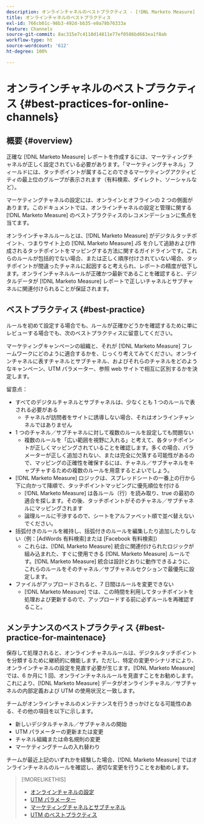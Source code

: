 ```yaml
---
description: オンラインチャネルのベストプラクティス - [!DNL Marketo Measure] - 製品ドキュメント
title: オンラインチャネルのベストプラクティス
exl-id: 766cb01c-98b3-492d-bb35-e0a78b76333a
feature: Channels
source-git-commit: 8ac315e7c4110d14811e77ef0586bd663ea1f8ab
workflow-type: ht
source-wordcount: '612'
ht-degree: 100%

---
```


# オンラインチャネルのベストプラクティス {#best-practices-for-online-channels}

## 概要 {#overview}

正確な [!DNL Marketo Measure] レポートを作成するには、マーケティングチャネルが正しく設定されている必要があります。「マーケティングチャネル」フィールドには、タッチポイントが属することのできるマーケティングアクティビティの最上位のグループが表示されます（有料検索、ダイレクト、ソーシャルなど）。

マーケティングチャネルの設定には、オンラインとオフラインの 2 つの側面があります。このドキュメントでは、オンラインチャネルの設定と管理に関する [!DNL Marketo Measure] のベストプラクティスのレコメンデーションに焦点を当てます。

オンラインチャネルルールとは、[!DNL Marketo Measure] がデジタルタッチポイント、つまりサイト上の [!DNL Marketo Measure] JS を介して追跡および作成されるタッチポイントをマッピングする方法に関するガイドラインです。これらのルールが包括的でない場合、または正しく順序付けされていない場合、タッチポイントが間違ったチャネルに起因すると考えられ、レポートの精度が低下します。オンラインチャネルルールが正確かつ最新であることを確認すると、デジタルデータが [!DNL Marketo Measure] レポートで正しいチャネルとサブチャネルに関連付けられることが保証されます。

## ベストプラクティス {#best-practice}

ルールを初めて設定する場合でも、ルールが正確かどうかを確認するために単にレビューする場合でも、次のベストプラクティスに留意してください。

マーケティングキャンペーンの組織と、それが [!DNL Marketo Measure] フレームワークにどのように適合するかを、じっくり考えてみてください。オンラインチャネルに表すチャネルとサブチャネル、およびそれらのチャネルをどのようなキャンペーン、UTM パラメーター、参照 web サイトで相互に区別するかを決定します。

留意点：

* すべてのデジタルチャネルとサブチャネルは、少なくとも 1 つのルールで表される必要がある
   * チャネルが訪問者をサイトに誘導しない場合、それはオンラインチャンネルではありません
* 1 つのチャネル／サブチャネルに対して複数のルールを設定しても問題ない
   * 複数のルールを「広い範囲を視野に入れる」と考えて、各タッチポイントが正しくマッピングされていることを確認します。多くの場合、パラメーターが正しく追加されない、または完全に欠落する可能性があるので、マッピングの正確性を確保するには、チャネル／サブチャネルをキャプチャするための複数のルールを用意するとよいでしょう。
* [!DNL Marketo Measure] ロジックは、スプレッドシートの一番上の行から下に向かって降順で、タッチポイントマッピングに優先順位を付ける
   * [!DNL Marketo Measure] は各ルール（行）を読み取り、true の最初の適合を探します。その後、タッチポイントがそのチャネル／サブチャネルにマッピングされます
   * 論理ルールに干渉するので、シートをアルファベット順で並べ替えないでください。
* 括弧付きのルールを維持し、括弧付きのルールを編集したり追加したりしない（例：[AdWords 有料検索]または [Facebook 有料検索]）
   * これらは、[!DNL Marketo Measure] 統合に関連付けられたロジックが組み込まれた、すぐに使用できる [!DNL Marketo Measure] ルールです。[!DNL Marketo Measure] 統合は設計どおりに動作できるように、これらのルールをそのチャネル／サブチャネルセクションで最優先に設定します。
* ファイルがアップロードされると、7 日間はルールを変更できない
   * [!DNL Marketo Measure] では、この時間を利用してタッチポイントを処理および更新するので、アップロードする前に必ずルールを再確認すること。

## メンテナンスのベストプラクティス {#best-practice-for-maintenace}

保存して処理されると、オンラインチャネルルールは、デジタルタッチポイントを分類するために継続的に機能します。ただし、特定の変更やシナリオにより、オンラインチャネルの設定を見直す必要が生じます。[!DNL Marketo Measure] では、6 か月に 1 回、オンラインチャネルルールを見直すことをお勧めします。これにより、[!DNL Marketo Measure] データがオンラインチャネル／サブチャネルの内部定義および UTM の使用状況と一致します。

チームがオンラインチャネルのメンテナンスを行うきっかけとなる可能性のある、その他の項目を以下に示します。

* 新しいデジタルチャネル／サブチャネルの開始
* UTM パラメーターの更新または変更
* チャネル組織または命名規則の変更
* マーケティングチームの入れ替わり

チームが最近上記のいずれかを経験した場合、[!DNL Marketo Measure] ではオンラインチャネルのルールを確認し、適切な変更を行うことをお勧めします。

>[!MORELIKETHIS]
>
>* [オンラインチャネルの設定](/help/channel-tracking-and-setup/online-channels/online-custom-channel-setup.md)
>* [UTM パラメーター](/help/channel-tracking-and-setup/online-channels/utm-parameters.md)
>* [マーケティングチャネルとサブチャネル](/help/channel-tracking-and-setup/online-channels/marketing-channels-and-subchannels.md)
>* [UTM のベストプラクティス](/help/channel-tracking-and-setup/online-channels/best-practices-for-setting-up-utm-parameters.md)
